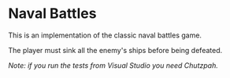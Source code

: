 # Naval Battles

This is an implementation of the classic naval battles game.

The player must sink all the enemy's ships before being defeated.

*Note: if you run the tests from Visual Studio you need Chutzpah.*
